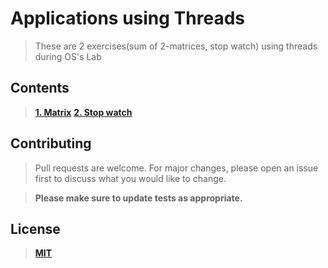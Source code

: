 # Applications using Threads
> These are 2 exercises(sum of 2-matrices, stop watch)  using threads during OS's Lab

## Contents
  > [**1. Matrix**](https://github.com/mohanadtalat91/Threads/tree/master/Matrix)
  > [**2. Stop watch**](https://github.com/mohanadtalat91/Threads/tree/master/Stop_watch)
    
## Contributing
> Pull requests are welcome. For major changes, please open an issue first to discuss what you would like to change.

> **Please make sure to update tests as appropriate.**

## License
> [**MIT**](https://choosealicense.com/licenses/mit/)